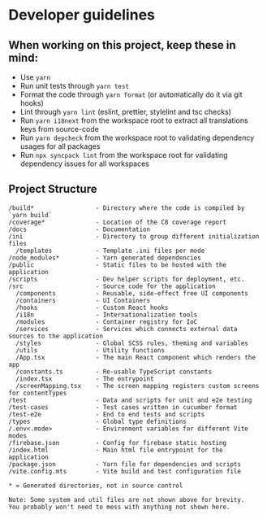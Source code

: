 # Developer guidelines

## When working on this project, keep these in mind:

- Use `yarn`
- Run unit tests through `yarn test`
- Format the code through `yarn format` (or automatically do it via git hooks)
- Lint through `yarn lint` (eslint, prettier, stylelint and tsc checks)
- Run `yarn i18next` from the workspace root to extract all translations keys from source-code
- Run `yarn depcheck` from the workspace root to validating dependency usages for all packages
- Run `npx syncpack lint` from the workspace root for validating dependency issues for all workspaces

## Project Structure

```
/build*                 - Directory where the code is compiled by `yarn build`
/coverage*              - Location of the C8 coverage report
/docs                   - Documentation
/ini                    - Directory to group different initialization files
  /templates            - Template .ini files per mode
/node_modules*          - Yarn generated dependencies
/public                 - Static files to be hosted with the application
/scripts                - Dev helper scripts for deployment, etc.
/src                    - Source code for the application
  /components           - Reusable, side-effect free UI components
  /containers           - UI Containers
  /hooks                - Custom React hooks
  /i18n                 - Internationalization tools
  /modules              - Container registry for IoC
  /services             - Services which connects external data sources to the application
  /styles               - Global SCSS rules, theming and variables
  /utils                - Utility functions
  /App.tsx              - The main React component which renders the app
  /constants.ts         - Re-usable TypeScript constants 
  /index.tsx            - The entrypoint
  /screenMapping.tsx    - The screen mapping registers custom screens for contentTypes
/test                   - Data and scripts for unit and e2e testing
/test-cases             - Test cases written in cucumber format
/test-e2e               - End to end tests and scripts
/types                  - Global type definitions
/.env<.mode>            - Environment variables for different Vite modes
/firebase.json          - Config for firebase static hosting
/index.html             - Main html file entrypoint for the application
/package.json           - Yarn file for dependencies and scripts
/vite.config.mts        - Vite build and test configuration file

* = Generated directories, not in source control

Note: Some system and util files are not shown above for brevity.
You probably won't need to mess with anything not shown here.
```
